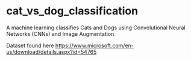 # cat_vs_dog_classification
A machine learning classifies Cats and Dogs using Convolutional Neural Networks (CNNs) and Image Augmentation

Dataset found here
https://www.microsoft.com/en-us/download/details.aspx?id=54765
